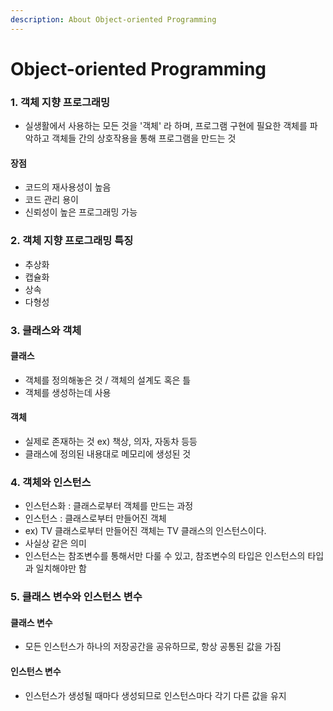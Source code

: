 ```yaml
---
description: About Object-oriented Programming
---
```


# Object-oriented Programming

### 1. 객체 지향 프로그래밍

* 실생활에서 사용하는 모든 것을 '객체' 라 하며, 프로그램 구현에 필요한 객체를 파악하고 객체들 간의 상호작용을 통해 프로그램을 만드는 것

#### 장점

* 코드의 재사용성이 높음
* 코드 관리 용이
* 신뢰성이 높은 프로그래밍 가능

### 2. 객체 지향 프로그래밍 특징

* 추상화
* 캡슐화
* 상속
* 다형성

### 3. 클래스와 객체

#### 클래스

* 객체를 정의해놓은 것 / 객체의 설계도 혹은 틀
* 객체를 생성하는데 사용

#### 객체

* 실제로 존재하는 것 ex) 책상, 의자, 자동차 등등
* 클래스에 정의된 내용대로 메모리에 생성된 것

### 4. 객체와 인스턴스

* 인스턴스화 : 클래스로부터 객체를 만드는 과정
* 인스턴스 : 클래스로부터 만들어진 객체
* ex) TV  클래스로부터 만들어진 객체는 TV 클래스의 인스턴스이다.
* 사실상 같은 의미
* 인스턴스는 참조변수를 통해서만 다룰 수 있고, 참조변수의 타입은 인스턴스의 타입과 일치해야만 함

### 5. 클래스 변수와 인스턴스 변수

#### 클래스 변수

* 모든 인스턴스가 하나의 저장공간을 공유하므로, 항상 공통된 값을 가짐

#### 인스턴스 변수

* 인스턴스가 생성될 때마다 생성되므로 인스턴스마다 각기 다른 값을 유지

